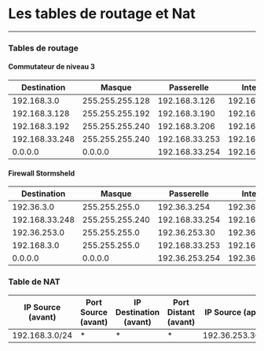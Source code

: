 # Les tables de routage et Nat

---

### Tables de routage

#### Commutateur de niveau 3

| Destination | Masque | Passerelle | Interface | Type |
| --- | --- | --- | --- | --- |
| 192.168.3.0 | 255.255.255.128 | 192.168.3.126 | 192.168.3.126 | Connecté |
| 192.168.3.128 | 255.255.255.192 | 192.168.3.190 | 192.168.3.190 | Connecté |
| 192.168.3.192 | 255.255.255.240 | 192.168.3.206 | 192.168.3.206 | Connecté |
| 192.168.33.248 | 255.255.255.240 | 192.168.33.253 | 192.168.33.253 | Connecté |
| 0.0.0.0 | 0.0.0.0 | 192.168.33.254 | 192.168.33.253 | Statique |

#### Firewall Stormsheld

| Destination | Masque | Passerelle | Interface | Type |
| --- | --- | --- | --- | --- |
| 192.36.3.0 | 255.255.255.0 | 192.36.3.254 | 192.36.3.254 | Connecté |
| 192.168.33.248 | 255.255.255.240 | 192.168.33.254 | 192.168.33.254 | Connecté |
| 192.36.253.0 | 255.255.255.0 | 192.36.253.30 | 192.36.253.30 | Connecté |
| 192.168.3.0 | 255.255.255.0 | 192.168.33.253 | 192.168.33.254 | Statique |
| 0.0.0.0 | 0.0.0.0 | 192.36.253.254 | 192.36.253.30 | Statique |

### Table de NAT

| IP Source (avant) | Port Source (avant) | IP Destination (avant) | Port Distant (avant) | IP Source (après) | Port Source (après) | IP Destination (après) | Port Distant (après) |
|-------------------|----------------------|-------------------------|-----------------------|-------------------|----------------------|-------------------------|-----------------------|
| 192.168.3.0/24    | *                    | *                       | *                     | 192.36.253.30/24  | *                    | *                       | *                     |
